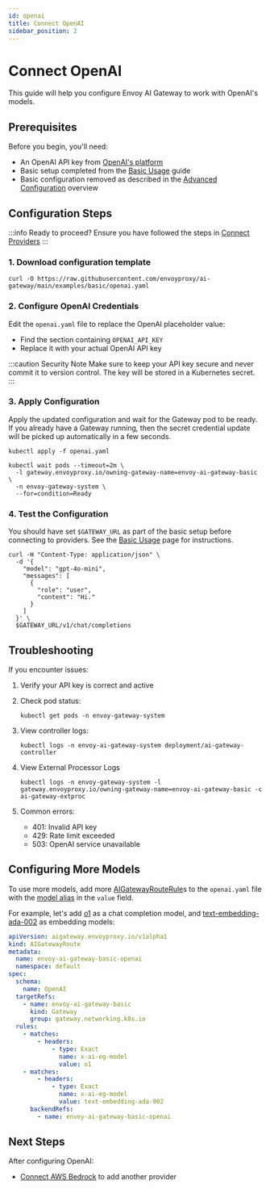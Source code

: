 ```yaml
---
id: openai
title: Connect OpenAI
sidebar_position: 2
---
```


# Connect OpenAI

This guide will help you configure Envoy AI Gateway to work with OpenAI's models.

## Prerequisites

Before you begin, you'll need:

- An OpenAI API key from [OpenAI's platform](https://platform.openai.com)
- Basic setup completed from the [Basic Usage](../basic-usage.md) guide
- Basic configuration removed as described in the [Advanced Configuration](./index.md) overview

## Configuration Steps

:::info Ready to proceed?
Ensure you have followed the steps in [Connect Providers](../connect-providers/)
:::

### 1. Download configuration template

   ```shell
   curl -O https://raw.githubusercontent.com/envoyproxy/ai-gateway/main/examples/basic/openai.yaml
   ```

### 2. Configure OpenAI Credentials

Edit the `openai.yaml` file to replace the OpenAI placeholder value:

- Find the section containing `OPENAI_API_KEY`
- Replace it with your actual OpenAI API key

:::caution Security Note
Make sure to keep your API key secure and never commit it to version control.
The key will be stored in a Kubernetes secret.
:::

### 3. Apply Configuration

Apply the updated configuration and wait for the Gateway pod to be ready. If you already have a Gateway running,
then the secret credential update will be picked up automatically in a few seconds.

```shell
kubectl apply -f openai.yaml

kubectl wait pods --timeout=2m \
  -l gateway.envoyproxy.io/owning-gateway-name=envoy-ai-gateway-basic \
  -n envoy-gateway-system \
  --for=condition=Ready
```

### 4. Test the Configuration

You should have set `$GATEWAY_URL` as part of the basic setup before connecting to providers.
See the [Basic Usage](../basic-usage.md) page for instructions.

```shell
curl -H "Content-Type: application/json" \
  -d '{
    "model": "gpt-4o-mini",
    "messages": [
      {
        "role": "user",
        "content": "Hi."
      }
    ]
  }' \
  $GATEWAY_URL/v1/chat/completions
```

## Troubleshooting

If you encounter issues:

1. Verify your API key is correct and active

2. Check pod status:

   ```shell
   kubectl get pods -n envoy-gateway-system
   ```

3. View controller logs:

   ```shell
   kubectl logs -n envoy-ai-gateway-system deployment/ai-gateway-controller
   ```

4. View External Processor Logs

   ```shell
   kubectl logs -n envoy-gateway-system -l gateway.envoyproxy.io/owning-gateway-name=envoy-ai-gateway-basic -c ai-gateway-extproc
   ```

5. Common errors:
   - 401: Invalid API key
   - 429: Rate limit exceeded
   - 503: OpenAI service unavailable

## Configuring More Models

To use more models, add more [AIGatewayRouteRule]s to the `openai.yaml` file with the [model alias] in the `value` field.

For example, let's add [o1] as a chat completion model, and [text-embedding-ada-002](https://platform.openai.com/docs/models/text-embedding-ada-002) as embedding models:

```yaml
apiVersion: aigateway.envoyproxy.io/v1alpha1
kind: AIGatewayRoute
metadata:
  name: envoy-ai-gateway-basic-openai
  namespace: default
spec:
  schema:
    name: OpenAI
  targetRefs:
    - name: envoy-ai-gateway-basic
      kind: Gateway
      group: gateway.networking.k8s.io
  rules:
    - matches:
        - headers:
            - type: Exact
              name: x-ai-eg-model
              value: o1
    - matches:
        - headers:
            - type: Exact
              name: x-ai-eg-model
              value: text-embedding-ada-002
      backendRefs:
        - name: envoy-ai-gateway-basic-openai
```

## Next Steps

After configuring OpenAI:

- [Connect AWS Bedrock](./aws-bedrock.md) to add another provider

[AIGatewayRouteRule]: ../../api/api.mdx#aigatewayrouterule
[model alias]: https://platform.openai.com/docs/models#current-model-aliases
[o1]: https://platform.openai.com/docs/models#o1
